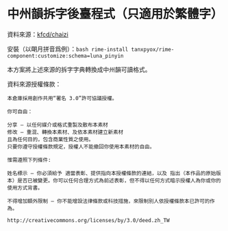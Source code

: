 # 中州韻拆字後臺程式（只適用於繁體字）
資料來源：[kfcd/chaizi](https://github.com/kfcd/chaizi)

安裝（以朙月拼音爲例）：`bash rime-install tanxpyox/rime-component:customize:schema=luna_pinyin`

本方案將上述來源的拆字字典轉換成中州韻可讀格式。

資料來源授權條款：
```
本倉庫採用創作共用“署名 3.0”許可協議授權。

你可自由：

分享 — 以任何媒介或格式重製及散布本素材
修改 — 重混、轉換本素材、及依本素材建立新素材
且為任何目的，包含商業性質之使用。
只要你遵守授權條款規定，授權人不能撤回你使用本素材的自由。

惟需遵照下列條件:

姓名標示 — 你必須給予 適當表彰、提供指向本授權條款的連結，以及 指出（本作品的原始版本）是否已被變更。你可以任何合理方式為前述表彰，但不得以任何方式暗示授權人為你或你的使用方式背書。

不得增加額外限制 — 你不能增設法律條款或科技措施，來限制別人依授權條款本已許可的作為。

http://creativecommons.org/licenses/by/3.0/deed.zh_TW
```
